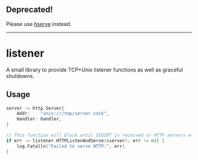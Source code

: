 ## **Deprecated**!

Please use [hserve](https://github.com/diamondburned/hserve) instead.

---

# listener

A small library to provide TCP+Unix listener functions as well as graceful
shutdowns.

## Usage

```go
server := http.Server{
	Addr:    "unix:///tmp/server.sock",
	Handler: handler,
}

// This function will block until SIGINT is received or HTTP servers error out.
if err := listener.HTTPListenAndServe(&server); err != nil {
	log.Fatalln("Failed to serve HTTP:", err)
}
```
